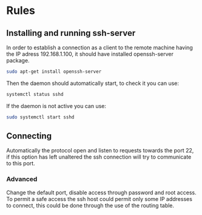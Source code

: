 # Rules

## Installing and running ssh-server
In order to establish a connection as a client to the remote machine having the IP adress 192.168.1.100, it should have installed openssh-server package.
```bash
sudo apt-get install openssh-server
```
Then the daemon should automatically start, to check it you can use:
```bash
systemctl status sshd
```
If the daemon is not active you can use:
```bash
sudo systemctl start sshd
```

## Connecting

Automatically the protocol open and listen to requests towards the port 22, if this option has left unaltered the ssh connection will try to communicate to this port.

### Advanced
Change the default port, disable access through password and root access.
To permit a safe access the ssh host could permit only some IP addresses to connect, this could be done through the use of the routing table.

